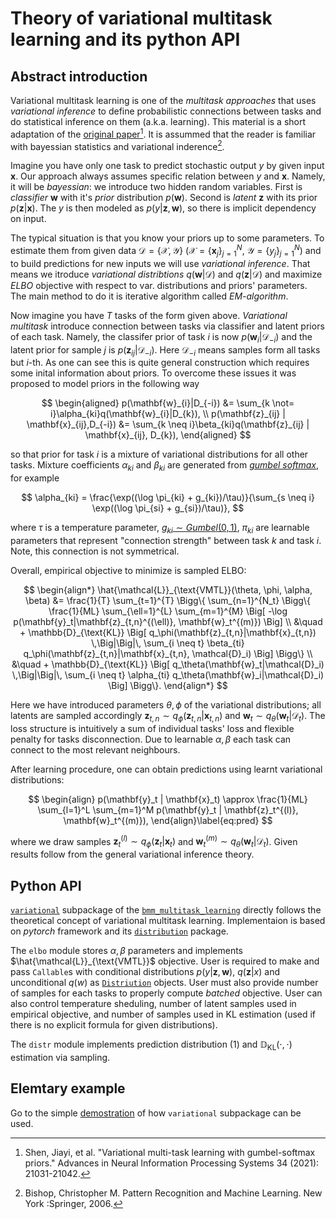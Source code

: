 # Theory of variational multitask learning and its python API

## Abstract introduction

Variational multitask learning is one of the *multitask approaches* that uses *variational inference* to define probabilistic connections between tasks and do statistical inference on them (a.k.a. learning). This material is a short adaptation of the [original paper](https://proceedings.neurips.cc/paper_files/paper/2021/file/afd4836712c5e77550897e25711e1d96-Paper.pdf)[^1]. It is assummed that the reader is familiar with bayessian statistics and variational inderence[^2]. 

Imagine you have only one task to predict stochastic output $y$ by given input $\mathbf{x}$. Our approach always assumes specific relation between $y$ and $\mathbf{x}$. Namely, it will be *bayessian*: we introduce two hidden random variables. First is *classifier* $\mathbf{w}$ with it's *prior* distribution $p(\mathbf{w})$. Second is  *latent* $\mathbf{z}$ with its prior $p(\mathbf{z} | \mathbf{x})$. The $y$ is then modeled as $p(y | \mathbf{z}, \mathbf{w})$, so there is implicit dependency on input.

The typical situation is that you know your priors up to some parameters. To estimate them from given data $\mathcal{D} = \{ \mathcal{X}, \mathcal{Y}\}$ ($\mathcal{X} = \{\mathbf{x}_j\}_{j=1}^N$, $\mathcal{Y} = \{y_j\}_{j=1}^N$) and to build predictions for new inputs we will use *variational inference*. That means we itroduce *variational distribtions* $q(\mathbf{w} | \mathcal{D})$ and $q(\mathbf{z} | \mathcal{D})$ and maximize *ELBO* objective with respect to var. distributions and priors' parameters. The main method to do it is iterative algorithm called *EM-algorithm*.

Now imagine you have $T$ tasks of the form given above. *Variational multitask* introduce connection between tasks via classifier and latent priors of each task. Namely, the classifer prior of task $i$ is now $p(\mathbf{w}_i | \mathcal{D}_{-i})$ and the latent prior for sample $j$ is $p(\mathbf{z}_{ij} | \mathcal{D}_{-i})$. Here $\mathcal{D}_{-i}$ means samples form all tasks but $i$-th. As one can see this is quite general construction which requires some inital information about priors. To overcome these issues it was proposed to model priors in the following way

$$
\begin{aligned}
    p(\mathbf{w}_{i}|D_{-i}) &= \sum_{k \not= i}\alpha_{ki}q(\mathbf{w}_{i}|D_{k}), \\
    p(\mathbf{z}_{ij} | \mathbf{x}_{ij},D_{-i}) &= \sum_{k \neq i}\beta_{ki}q(\mathbf{z}_{ij} | \mathbf{x}_{ij}, D_{k}),
\end{aligned}
$$

so that prior for task $i$ is a mixture of variational distributions for all other tasks. Mixture coefficients $\alpha_{ki}$ and $\beta_{ki}$ are generated from [*gumbel softmax*](https://en.wikipedia.org/wiki/Gumbel_distribution#Gumbel_reparameterization_tricks), for example

$$
    \alpha_{ki} = \frac{\exp((\log \pi_{ki} + g_{ki})/\tau)}{\sum_{s \neq i} \exp((\log \pi_{si} + g_{si})/\tau)},
$$

where $\tau$ is a temperature parameter, [$g_{ki} \sim Gumbel(0, 1)$](https://en.wikipedia.org/wiki/Gumbel_distribution), $\pi_{ki}$ are learnable parameters that represent "connection strength" between task $k$ and task $i$. Note, this connection is not symmetrical.

Overall, empirical objective to minimize is sampled ELBO:

$$
\begin{align*}
\hat{\mathcal{L}}_{\text{VMTL}}(\theta, \phi, \alpha, \beta) 
&= \frac{1}{T} \sum_{t=1}^{T} \Bigg\{ 
   \sum_{n=1}^{N_t} \Bigg\{ 
   \frac{1}{ML} \sum_{\ell=1}^{L} \sum_{m=1}^{M} \Big[ 
   -\log p(\mathbf{y}_t|\mathbf{z}_{t,n}^{(\ell)}, \mathbf{w}_t^{(m)}) 
   \Big] \\
   &\quad + \mathbb{D}_{\text{KL}} \Big[ 
   q_\phi(\mathbf{z}_{t,n}|\mathbf{x}_{t,n}) \,\Big|\Big|\, 
   \sum_{i \neq t} \beta_{ti} q_\phi(\mathbf{z}_{t,n}|\mathbf{x}_{t,n}, \mathcal{D}_i) 
   \Big] \Bigg\} \\
   &\quad + \mathbb{D}_{\text{KL}} \Big[
   q_\theta(\mathbf{w}_t|\mathcal{D}_i) \,\Big|\Big|\,
   \sum_{i \neq t} \alpha_{ti} q_\theta(\mathbf{w}_i|\mathcal{D}_i)
   \Big] \Bigg\}.
\end{align*}
$$

Here we have introduced parameters $\theta, \phi$ of the variational distributions; all latents are sampled accordingly $\mathbf{z}_{t,n}\sim q_{\phi}(\mathbf{z}_{t,n}|\mathbf{x}_{t,n})$ and $\mathbf{w}_{t} \sim q_{\theta}(\mathbf{w}_{t}|\mathcal{D}_{t})$. The loss structure is intuitively a sum of individual tasks' loss and flexible penalty for tasks disconnection. Due to learnable $\alpha, \beta$ each task can connect to the most relevant neighbours.

After learning procedure, one can obtain predictions using learnt variational distributions:

$$
\begin{align}
    p(\mathbf{y}_t | \mathbf{x}_t) \approx \frac{1}{ML} \sum_{l=1}^L \sum_{m=1}^M p(\mathbf{y}_t | \mathbf{z}_t^{(l)}, \mathbf{w}_t^{(m)}), 
\end{align}\label{eq:pred}
$$

where we draw samples $\mathbf{z}_t^{(l)} \sim q_\phi(\mathbf{z}_t|\mathbf{x}_t)$ and 
$\mathbf{w}_t^{(m)} \sim q_\theta(\mathbf{w}_t|\mathcal{D}_t)$. Given results follow from the general variational inference theory.

## Python API

[`variational`](reference.md) subpackage of the [`bmm_multitask_learning`]() directly follows the theoretical concept of variational multitask learning. Implementaion is based on *pytorch* framework and its [`distribution`](https://pytorch.org/docs/stable/distributions.html#torch.distributions.distribution.Distribution) package.

The `elbo` module stores $\alpha, \beta$ parameters and implements $\hat{\mathcal{L}}_{\text{VMTL}}$ objective. User is required to make and pass `Callable`s with conditional distributions $p(y | \mathbf{z}, \mathbf{w})$, $q(\mathbf{z} | x)$ and unconditional $q(w)$ as [`Distriution`](https://pytorch.org/docs/stable/distributions.html#distribution) objects. User must also provide number of samples for each tasks to properly compute *batched* objective. User can also control temperature sheduling, number of latent samples used in empirical objective, and number of samples used in KL estimation (used if there is no explicit formula for given distributions).

The `distr` module implements prediction distribution (1) and $\mathbb{D}_{\text{KL}}(\cdot, \cdot)$ estimation via sampling. 

## Elemtary example

Go to the simple [demostration](elementary.ipynb) of how `variational` subpackage can be used.

[^1]:
    Shen, Jiayi, et al. "Variational multi-task learning with gumbel-softmax priors." Advances in Neural Information Processing Systems 34 (2021): 21031-21042.

[^2]: Bishop, Christopher M. Pattern Recognition and Machine Learning. New York :Springer, 2006.